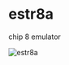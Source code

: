 # estr8a

chip 8 emulator

![estr8a](https://upload.wikimedia.org/wikipedia/commons/3/31/Erik_Estrada.jpg)
